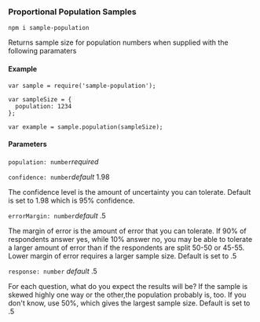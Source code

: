 ### Proportional Population Samples

  ```npm i sample-population```

Returns sample size for population numbers when supplied with the following paramaters

#### Example

```
var sample = require('sample-population');

var sampleSize = {
  population: 1234
};

var example = sample.population(sampleSize);

```
#### Parameters
```population: number```*required*

```confidence: number```*default* 1.98

The confidence level is the amount of uncertainty you can tolerate.
Default is set to 1.98 which is 95% confidence.

```errorMargin: number```*default* .5

The margin of error is the amount of error that you can tolerate. If 90% of respondents answer yes, while 10% answer no, you may be able to tolerate a larger amount of error than if the respondents are split 50-50 or 45-55.
Lower margin of error requires a larger sample size.
Default is set to .5

```response: number``` *default* .5

For each question, what do you expect the results will be? If the sample is skewed highly one way or the other,the population probably is, too. If you don't know, use 50%, which gives the largest sample size.
Default is set to .5

